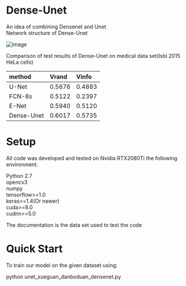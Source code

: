 # Dense-Unet
An idea of combining Densenet and Unet  
Network structure of Dense-Unet  

![image](https://github.com/xiehousen/Dense-Unet/blob/master/img/2.jpg)

Comparison of test results of Dense-Unet on medical data set(Isbi 2015 HeLa cells)  

|method|Vrand|Vinfo|
|:---|:---|:---|
|U-Net|0.5676|0.4883|
|FCN-8s|0.5122|0.2397|
|E-Net|0.5940|0.5120|
|Dense-Unet|0.6017|0.5735


# Setup
All code was developed and tested on Nvidia RTX2080Ti the following environment.

Python 2.7  
opencv3  
numpy  
tensorflow>=1.0  
keras>=1.4(Or newer)  
cuda>=8.0  
cudnn>=5.0  

The documentation is the data set used to test the code

# Quick Start
To train our model on the given dataset using:  

python unet_xueguan_danboduan_densenet.py  

